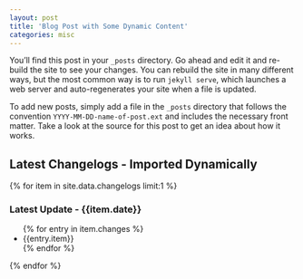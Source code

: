 ```yaml
---
layout: post
title: 'Blog Post with Some Dynamic Content'
categories: misc
---
```


You’ll find this post in your `_posts` directory. Go ahead and edit it and re-build the site to see your changes. You can rebuild the site in many different ways, but the most common way is to run `jekyll serve`, which launches a web server and auto-regenerates your site when a file is updated.

To add new posts, simply add a file in the `_posts` directory that follows the convention `YYYY-MM-DD-name-of-post.ext` and includes the necessary front matter. Take a look at the source for this post to get an idea about how it works.

## Latest Changelogs - Imported Dynamically

 <div class="latest__changelogs">
        {% for item in site.data.changelogs limit:1 %}
        <h3>Latest Update - {{item.date}}</h3>
        <ul>
            {% for entry in item.changes %}
            <li>{{entry.item}}</li>
            {% endfor %}
        </ul>
        {% endfor %}
    </div>
